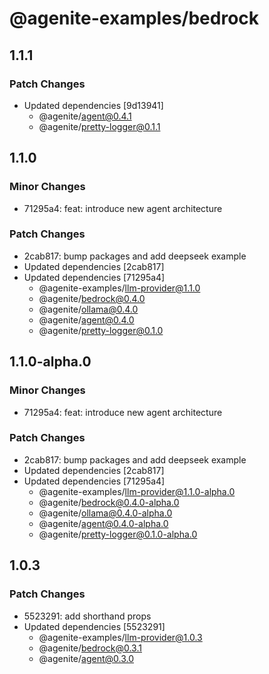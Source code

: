 # @agenite-examples/bedrock

## 1.1.1

### Patch Changes

- Updated dependencies [9d13941]
  - @agenite/agent@0.4.1
  - @agenite/pretty-logger@0.1.1

## 1.1.0

### Minor Changes

- 71295a4: feat: introduce new agent architecture

### Patch Changes

- 2cab817: bump packages and add deepseek example
- Updated dependencies [2cab817]
- Updated dependencies [71295a4]
  - @agenite-examples/llm-provider@1.1.0
  - @agenite/bedrock@0.4.0
  - @agenite/ollama@0.4.0
  - @agenite/agent@0.4.0
  - @agenite/pretty-logger@0.1.0

## 1.1.0-alpha.0

### Minor Changes

- 71295a4: feat: introduce new agent architecture

### Patch Changes

- 2cab817: bump packages and add deepseek example
- Updated dependencies [2cab817]
- Updated dependencies [71295a4]
  - @agenite-examples/llm-provider@1.1.0-alpha.0
  - @agenite/bedrock@0.4.0-alpha.0
  - @agenite/ollama@0.4.0-alpha.0
  - @agenite/agent@0.4.0-alpha.0
  - @agenite/pretty-logger@0.1.0-alpha.0

## 1.0.3

### Patch Changes

- 5523291: add shorthand props
- Updated dependencies [5523291]
  - @agenite-examples/llm-provider@1.0.3
  - @agenite/bedrock@0.3.1
  - @agenite/agent@0.3.0
